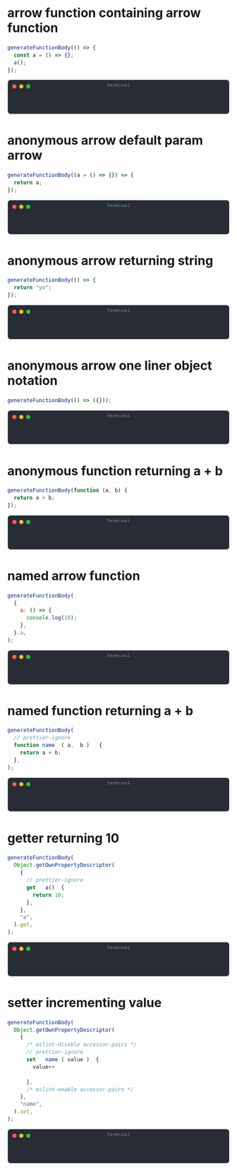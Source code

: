 # arrow function containing arrow function

```js
generateFunctionBody(() => {
  const a = () => {};
  a();
});
```

![img](<./function_body/arrow function containing arrow function.svg>)

# anonymous arrow default param arrow

```js
generateFunctionBody((a = () => {}) => {
  return a;
});
```

![img](<./function_body/anonymous arrow default param arrow.svg>)

# anonymous arrow returning string

```js
generateFunctionBody(() => {
  return "yo";
});
```

![img](<./function_body/anonymous arrow returning string.svg>)

# anonymous arrow one liner object notation

```js
generateFunctionBody(() => ({}));
```

![img](<./function_body/anonymous arrow one liner object notation.svg>)

# anonymous function returning a + b

```js
generateFunctionBody(function (a, b) {
  return a + b;
});
```

![img](<./function_body/anonymous function returning a + b.svg>)

# named arrow function

```js
generateFunctionBody(
  {
    a: () => {
      console.log(10);
    },
  }.a,
);
```

![img](<./function_body/named arrow function.svg>)

# named function returning a + b

```js
generateFunctionBody(
  // prettier-ignore
  function name  ( a,  b )   {
    return a + b;
  },
);
```

![img](<./function_body/named function returning a + b.svg>)

# getter returning 10

```js
generateFunctionBody(
  Object.getOwnPropertyDescriptor(
    {
      // prettier-ignore
      get   a()  {
        return 10;
      },
    },
    "a",
  ).get,
);
```

![img](<./function_body/getter returning 10.svg>)

# setter incrementing value

```js
generateFunctionBody(
  Object.getOwnPropertyDescriptor(
    {
      /* eslint-disable accessor-pairs */
      // prettier-ignore
      set   name ( value )  {
        value++
        
      },
      /* eslint-enable accessor-pairs */
    },
    "name",
  ).set,
);
```

![img](<./function_body/setter incrementing value.svg>)


